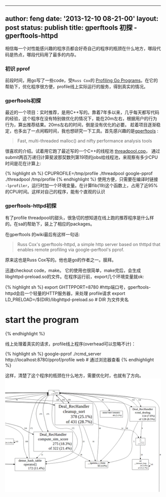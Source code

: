 
---
author: feng
date: '2013-12-10 08-21-00'
layout: post
status: publish
title: gperftools 初探 - gperftools-httpd
---

相信每一个对性能感兴趣的程序员都会好奇自己的程序的瓶颈在什么地方，哪段代码是热点，哪段代码用了最多的内存。
### 初识 pprof
前段时间，用go写了一些code，受`Russ Cox`的 [Profiling Go Programs](http://blog.golang.org/profiling-go-programs)。在它的帮助下，优化程序很方便，profile线上实际运行的服务，得到真实的情况。

### gperftools初探
最近的一个项目：实时推荐，是用C++写的。靠着7年多以来，几乎每天都写代码的经验，这个程序在没有特别做优化的情况下，能在20m左右，根据用户的行为行为，算出推荐结果。20ms左右的时间，倒是没有优化的必要。
趁着项目逐渐稳定，也多出了一点闲暇时间，我也想研究一下工具。首先感兴趣的是[gperftools]( https://code.google.com/p/gperftools/) :
>Fast, multi-threaded malloc() and nifty performance analysis tools

很喜欢的介绍。试着用它跑了最近写的一个C++的线程池 [threadpool.cpp](https://github.com/shenfeng/gocode/blob/hashtable/thread_test/threadpool.cpp)，
通过submit两百万递归计算斐波那契数列第19项的jobs给线程池，来观察有多少CPU时间是花在计算上:

{% highlight sh %}
CPUPROFILE=/tmp/profile  ./threadpool
google-pprof  ./threadpool /tmp/profile
{% endhighlight %}
使用方便，只需要在编译时链接 `-lprofiler`，运行时加一个环境变量。在计算fib(19)这个函数上，占用了近95%的CPU时间。这样对自己的程序，能有个直观的认识

### gperftools-httpd初探
有了profile threadpool的甜头，很急切的想知道在线上跑的推荐程序是什么样的。在sa的帮助下，装上了相应的packages。

在gperftools 的wiki最后有这样一句话:
> Russ Cox's gperftools-httpd, a simple http server based on thttpd that enables remote profiling via google-perftool's pprof.

原来这也是Russ Cox写的。他也是go的作者之一。膜拜。

迅速checkout code，make。 它的使用也很简单，make完后，会生成libghttpd-preload.so的文件。在程序运行前，export几个环境变量就ok:

{% highlight sh %}
export GHTTPPORT=8780  #http端口号，gperftools-httpd会启一个轻量的HTTP服务器，来处理 profile请求
export LD_PRELOAD=/${DIR}/libghttpd-preload.so # DIR 为文件夹名
# start the  program
{% endhighlight %}

线上处理着真实的请求，profile线上程序(overhead可以忽略不计)：

{% highlight sh %}
google-pprof ./rcmd_server http://localhost:8780/pprof/profile
web  # 通过浏览器查看
{% endhighlight %}

这样，清楚了这个程序的瓶颈在什么地方，需要优化时，也就有了方向。
![hot spot](/imgs/gperftools_hs.png)
